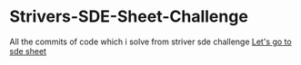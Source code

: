# Strivers-SDE-Sheet-Challenge
All the commits of code which i solve from striver sde challenge
[Let's go to sde sheet](https://www.codingninjas.com/codestudio/challenges/striver-sde-challenge)
